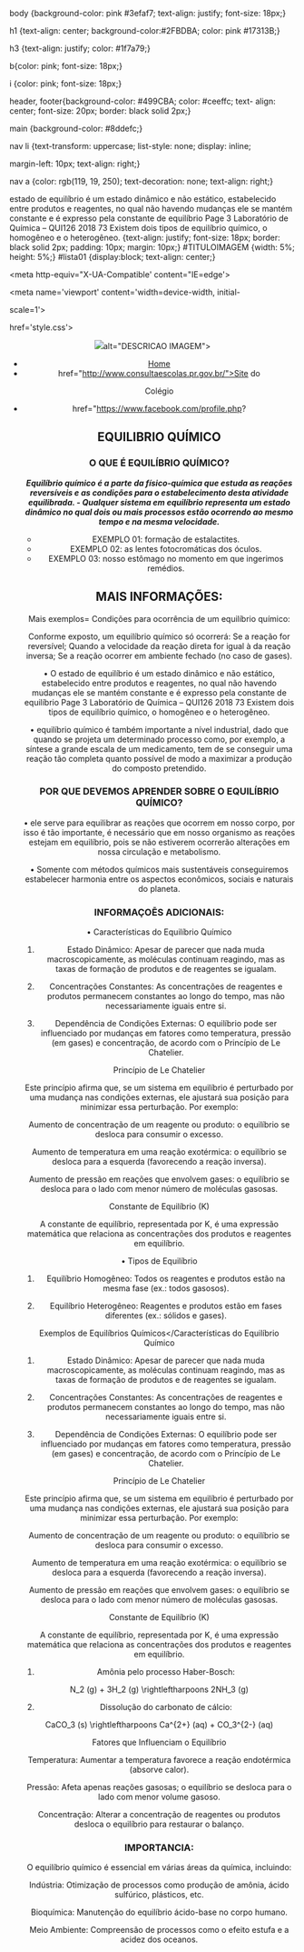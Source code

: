 body {background-color: pink #3efaf7; text-align: justify; font-size: 18px;}

h1 {text-align: center; background-color:#2FBDBA; color: pink #17313B;}

h3 {text-align: justify; color: #1f7a79;}

b{color: pink; font-size: 18px;}

i {color: pink; font-size: 18px;}

header, footer{background-color: #499CBA; color: #ceeffc; text- align: center; font-size: 20px; border: black solid 2px;}

main {background-color: #8ddefc;}

nav li {text-transform: uppercase; list-style: none; display: inline;

margin-left: 10px; text-align: right;}

nav a {color: rgb(119, 19, 250); text-decoration: none; text-align: right;}

estado de equilíbrio é um estado dinâmico e não estático, estabelecido entre produtos e reagentes, no qual não havendo mudanças ele se mantém constante e é expresso pela constante de equilíbrio Page 3 Laboratório de Química – QUI126 2018 73 Existem dois tipos de equilíbrio químico, o homogêneo e o heterogêneo. {text-align: justify; font-size: 18px; border: black solid 2px; padding: 10px; margin: 10px;} #TITULOIMAGEM {width: 5%; height: 5%;} #lista01 {display:block; text-align: center;}
<!DOCTYPE html>

<html>

<head>

<meta charset='utf-8'>

<meta http-equiv="X-UA-Compatible' content="IE=edge'>

<title>QUIMICA</title>

<meta name='viewport' content='width=device-width, initial-

scale=1'>

<link rel='stylesheet' type='text/css' media='screen'

href='style.css'>

<script src='main.js'></script>

</head>

<body>

<header><p><img id="TITULOIMAGEM" src="logo.jpeg"

alt="DESCRICAO IMAGEM"></p>

<nav>

<ul id="lista01">

<li><a target="_blank" href="index.html">Home</li>

<li><a target="_blank"

href="http://www.consultaescolas.pr.gov.br/">Site do

Colégio</li>

<li><a target="_blank"

href="https://www.facebook.com/profile.php?
<main>

<h1>EQUILIBRIO QUÍMICO</h1>

<div class=VAMOS FALAR SOBRE O EQUILÍBRIO QUÍMICO NA QUÍMICA.>

<h3>O QUE É EQUILÍBRIO QUÍMICO?</h3>

<p><i><b>Equilíbrio químico é a parte da físico-química que estuda as reações reversíveis e as condições para o estabelecimento desta atividade equilibrada. - Qualquer sistema em equilíbrio representa um estado dinâmico no qual dois ou mais processos estão ocorrendo ao mesmo tempo e na mesma velocidade.</b></i></p>

<ul id=Conforme exposto, um equilíbrio químico só ocorrerá:
Se a reação for reversível;
Quando a velocidade da reação direta for igual à da reação inversa;
Se a reação ocorrer em ambiente fechado (no caso de gases).>

<li>EXEMPLO 01: formação de estalactites.</li>

<li>EXEMPLO 02: as lentes fotocromáticas dos óculos.

<li>EXEMPLO 03: nosso estômago no momento em que ingerimos remédios.</li>

</ul>

</div>

<h1>MAIS INFORMAÇÕES:</h1>

</main>

<footer><p><img id=GRAFICO EQUILÍBRIO QUÍMICOsrc="logo.jpeg"

Mais exemplos= Condições para ocorrência de um equilíbrio químico:

Conforme exposto, um equilíbrio químico só ocorrerá: Se a reação for reversível; Quando a velocidade da reação direta for igual à da reação inversa; Se a reação ocorrer em ambiente fechado (no caso de gases).

</body>

</html>
• O estado de equilíbrio é um estado dinâmico e não estático, estabelecido entre produtos e reagentes, no qual não havendo mudanças ele se mantém constante e é expresso pela constante de equilíbrio Page 3 Laboratório de Química – QUI126 2018 73 Existem dois tipos de equilíbrio químico, o homogêneo e o heterogêneo.

• equilíbrio químico é também importante a nível industrial, dado que quando se projeta um determinado processo como, por exemplo, a síntese a grande escala de um medicamento, tem de se conseguir uma reação tão completa quanto possível de modo a maximizar a produção do composto pretendido.

<h3>POR QUE DEVEMOS APRENDER SOBRE O EQUILÍBRIO QUÍMICO?</h3>

• ele serve para equilibrar as reações que ocorrem em nosso corpo, por isso é tão importante, é necessário que em nosso organismo as reações estejam em equilíbrio, pois se não estiverem ocorrerão alterações em nossa circulação e metabolismo. 

• Somente com métodos químicos mais sustentáveis conseguiremos estabelecer harmonia entre os aspectos econômicos, sociais e naturais do planeta.

<h3>INFORMAÇOĒS ADICIONAIS:</h3>

• Características do Equilíbrio Químico

1. Estado Dinâmico: Apesar de parecer que nada muda macroscopicamente, as moléculas continuam reagindo, mas as taxas de formação de produtos e de reagentes se igualam.


2. Concentrações Constantes: As concentrações de reagentes e produtos permanecem constantes ao longo do tempo, mas não necessariamente iguais entre si.


3. Dependência de Condições Externas: O equilíbrio pode ser influenciado por mudanças em fatores como temperatura, pressão (em gases) e concentração, de acordo com o Princípio de Le Chatelier.



Princípio de Le Chatelier

Este princípio afirma que, se um sistema em equilíbrio é perturbado por uma mudança nas condições externas, ele ajustará sua posição para minimizar essa perturbação. Por exemplo:

Aumento de concentração de um reagente ou produto: o equilíbrio se desloca para consumir o excesso.

Aumento de temperatura em uma reação exotérmica: o equilíbrio se desloca para a esquerda (favorecendo a reação inversa).

Aumento de pressão em reações que envolvem gases: o equilíbrio se desloca para o lado com menor número de moléculas gasosas.


Constante de Equilíbrio (K)

A constante de equilíbrio, representada por K, é uma expressão matemática que relaciona as concentrações dos produtos e reagentes em equilíbrio.

• Tipos de Equilíbrio

1. Equilíbrio Homogêneo: Todos os reagentes e produtos estão na mesma fase (ex.: todos gasosos).


2. Equilíbrio Heterogêneo: Reagentes e produtos estão em fases diferentes (ex.: sólidos e gases).



Exemplos de Equilíbrios Químicos</Características do Equilíbrio Químico

1. Estado Dinâmico: Apesar de parecer que nada muda macroscopicamente, as moléculas continuam reagindo, mas as taxas de formação de produtos e de reagentes se igualam.


2. Concentrações Constantes: As concentrações de reagentes e produtos permanecem constantes ao longo do tempo, mas não necessariamente iguais entre si.


3. Dependência de Condições Externas: O equilíbrio pode ser influenciado por mudanças em fatores como temperatura, pressão (em gases) e concentração, de acordo com o Princípio de Le Chatelier.



Princípio de Le Chatelier

Este princípio afirma que, se um sistema em equilíbrio é perturbado por uma mudança nas condições externas, ele ajustará sua posição para minimizar essa perturbação. Por exemplo:

Aumento de concentração de um reagente ou produto: o equilíbrio se desloca para consumir o excesso.

Aumento de temperatura em uma reação exotérmica: o equilíbrio se desloca para a esquerda (favorecendo a reação inversa).

Aumento de pressão em reações que envolvem gases: o equilíbrio se desloca para o lado com menor número de moléculas gasosas.


Constante de Equilíbrio (K)

A constante de equilíbrio, representada por K, é uma expressão matemática que relaciona as concentrações dos produtos e reagentes em equilíbrio.

1. Amônia pelo processo Haber-Bosch:

N_2 (g) + 3H_2 (g) \rightleftharpoons 2NH_3 (g)

2. Dissolução do carbonato de cálcio:



CaCO_3 (s) \rightleftharpoons Ca^{2+} (aq) + CO_3^{2-} (aq)

Fatores que Influenciam o Equilíbrio

Temperatura: Aumentar a temperatura favorece a reação endotérmica (absorve calor).

Pressão: Afeta apenas reações gasosas; o equilíbrio se desloca para o lado com menor volume gasoso.

Concentração: Alterar a concentração de reagentes ou produtos desloca o equilíbrio para restaurar o balanço.


<h3>IMPORTANCIA:</h3>


O equilíbrio químico é essencial em várias áreas da química, incluindo:

Indústria: Otimização de processos como produção de amônia, ácido sulfúrico, plásticos, etc.

Bioquímica: Manutenção do equilíbrio ácido-base no corpo humano.

Meio Ambiente: Compreensão de processos como o efeito estufa e a acidez dos oceanos.
